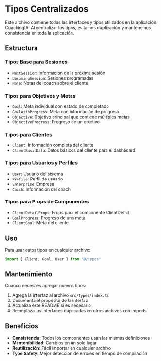 # Tipos Centralizados

Este archivo contiene todas las interfaces y tipos utilizados en la aplicación CoachingIA. Al centralizar los tipos, evitamos duplicación y mantenemos consistencia en toda la aplicación.

## Estructura

### Tipos Base para Sesiones
- `NextSession`: Información de la próxima sesión
- `UpcomingSession`: Sesiones programadas
- `Note`: Notas del coach sobre el cliente

### Tipos para Objetivos y Metas
- `Goal`: Meta individual con estado de completado
- `GoalWithProgress`: Meta con información de progreso
- `Objective`: Objetivo principal que contiene múltiples metas
- `ObjectiveProgress`: Progreso de un objetivo

### Tipos para Clientes
- `Client`: Información completa del cliente
- `ClientBasicData`: Datos básicos del cliente para el dashboard

### Tipos para Usuarios y Perfiles
- `User`: Usuario del sistema
- `Profile`: Perfil de usuario
- `Enterprise`: Empresa
- `Coach`: Información del coach

### Tipos para Props de Componentes
- `ClientDetailProps`: Props para el componente ClientDetail
- `GoalProgress`: Progreso de una meta
- `ClientGoal`: Meta del cliente

## Uso

Para usar estos tipos en cualquier archivo:

```typescript
import { Client, Goal, User } from "@/types"
```

## Mantenimiento

Cuando necesites agregar nuevos tipos:

1. Agrega la interfaz al archivo `src/types/index.ts`
2. Documenta el propósito de la interfaz
3. Actualiza este README si es necesario
4. Reemplaza las interfaces duplicadas en otros archivos con imports

## Beneficios

- **Consistencia**: Todos los componentes usan las mismas definiciones
- **Mantenibilidad**: Cambios en un solo lugar
- **Reutilización**: Fácil importar en cualquier archivo
- **Type Safety**: Mejor detección de errores en tiempo de compilación 